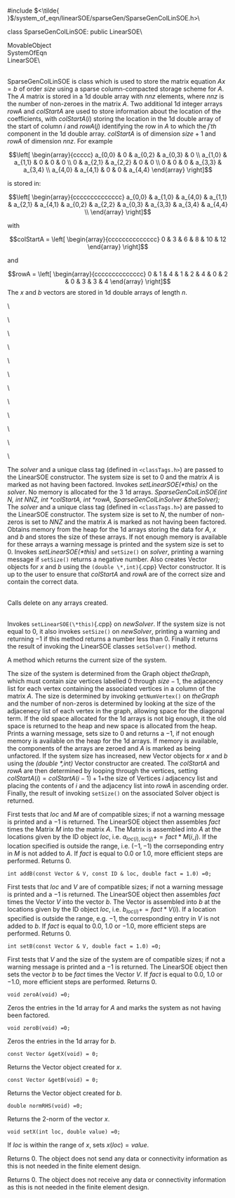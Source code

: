 \
\#include
$<\tilde{ }$/system_of_eqn/linearSOE/sparseGen/SparseGenColLinSOE.h$>$\

class SparseGenColLinSOE: public LinearSOE\

MovableObject\
SystemOfEqn\
LinearSOE\

\
SparseGenColLinSOE is class which is used to store the matrix equation
$Ax=b$ of order $size$ using a sparse column-compacted storage scheme
for $A$. The $A$ matrix is stored in a 1d double array with $nnz$
elements, where $nnz$ is the number of non-zeroes in the matrix $A$. Two
additional 1d integer arrays $rowA$ and $colStartA$ are used to store
information about the location of the coefficients, with $colStartA(i)$
storing the location in the 1d double array of the start of column $i$
and $rowA(j)$ identifying the row in $A$ to which the $j'th$ component
in the 1d double array. $colStartA$ is of dimension $size+1$ and $rowA$
of dimension $nnz$. For example

$$\left[
\begin{array}{ccccc}
a_{0,0} & 0 & a_{0,2}  & a_{0,3} & 0  \\
a_{1,0} & a_{1,1} & 0 & 0 & 0  \\
0 & a_{2,1} & a_{2,2} & 0 & 0 \\
0 & 0 & 0 & a_{3,3} & a_{3,4} \\
a_{4,0} & a_{4,1} & 0 & 0 & a_{4,4}
\end{array}
\right]$$

is stored in:

$$\left[
\begin{array}{cccccccccccccc}
a_{0,0} & a_{1,0}  & a_{4,0} & a_{1,1} & a_{2,1} & a_{4,1} &
a_{0,2} & a_{2,2} & a_{0,3} & a_{3,3} & a_{3,4} & a_{4,4}  \\
\end{array}
\right]$$

with

$$colStartA =
\left[
\begin{array}{cccccccccccccc}
0 & 3 & 6 & 8 & 10 & 12
\end{array}
\right]$$

and

$$rowA =
\left[
\begin{array}{cccccccccccccc}
0 & 1 & 4 & 1 & 2 & 4 & 0 & 2 & 0 & 3 & 3 & 4 
\end{array}
\right]$$ The $x$ and $b$ vectors are stored in 1d double arrays of
length $n$.

\

\

\

\

\

\

\

\

\

\

\

\

The *solver* and a unique class tag (defined in  `<classTags.h>`) are
passed to the LinearSOE constructor. The system size is set to $0$ and
the matrix $A$ is marked as not having been factored. Invokes
*setLinearSOE(\*this)* on the *solver*. No memory is allocated for the 3
1d arrays.
*SparseGenColLinSOE(int N, int NNZ, int \*colStartA, int \*rowA,
SparseGenColLinSolver &theSolver);* \
The *solver* and a unique class tag (defined in  `<classTags.h>`) are
passed to the LinearSOE constructor. The system size is set to $N$, the
number of non-zeros is set to $NNZ$ and the matrix $A$ is marked as not
having been factored. Obtains memory from the heap for the 1d arrays
storing the data for $A$, $x$ and $b$ and stores the size of these
arrays. If not enough memory is available for these arrays a warning
message is printed and the system size is set to $0$. Invokes
*setLinearSOE(\*this)* and `setSize()` on *solver*, printing a warning
message if `setSize()` returns a negative number. Also creates Vector
objects for $x$ and $b$ using the `(double \*,int)`{.cpp} Vector constructor.
It is up to the user to ensure that *colStartA* and *rowA* are of the
correct size and contain the correct data.

\
Calls delete on any arrays created.

\
Invokes `setLinearSOE(\*this)`{.cpp} on *newSolver*. If the system size is not
equal to $0$, it also invokes `setSize()` on *newSolver*, printing a
warning and returning $-1$ if this method returns a number less than
$0$. Finally it returns the result of invoking the LinearSOE classes
`setSolver()` method.

A method which returns the current size of the system.

The size of the system is determined from the Graph object *theGraph*,
which must contain *size* vertices labelled $0$ through $size-1$, the
adjacency list for each vertex containing the associated vertices in a
column of the matrix $A$. The size is determined by invoking
`getNumVertex()` on *theGraph* and the number of non-zeros is determined
by looking at the size of the adjacenecy list of each vertex in the
graph, allowing space for the diagonal term. If the old space allocated
for the 1d arrays is not big enough, it the old space is returned to the
heap and new space is allocated from the heap. Prints a warning message,
sets size to $0$ and returns a $-1$, if not enough memory is available
on the heap for the 1d arrays. If memory is available, the components of
the arrays are zeroed and $A$ is marked as being unfactored. If the
system size has increased, new Vector objects for $x$ and $b$ using the
*(double \*,int)* Vector constructor are created. The $colStartA$ and
$rowA$ are then determined by looping through the vertices, setting
$colStartA(i)
= colStartA(i-1) + 1 +$the size of Vertices $i$ adjacency list and
placing the contents of $i$ and the adjacency list into $rowA$ in
ascending order. Finally, the result of invoking `setSize()` on the
associated Solver object is returned.

First tests that *loc* and *M* are of compatible sizes; if not a warning
message is printed and a $-1$ is returned. The LinearSOE object then
assembles *fact* times the Matrix *M* into the matrix $A$. The Matrix is
assembled into $A$ at the locations given by the ID object *loc*, i.e.
$a_{loc(i),loc(j)} +=
fact * M(i,j)$. If the location specified is outside the range, i.e.
$(-1,-1)$ the corrseponding entry in *M* is not added to $A$. If *fact*
is equal to $0.0$ or $1.0$, more efficient steps are performed. Returns
$0$.

```{.cpp}
int addB(const Vector & V, const ID & loc, double fact = 1.0) =0;
```

First tests that *loc* and *V* are of compatible sizes; if not a warning
message is printed and a $-1$ is returned. The LinearSOE object then
assembles *fact* times the Vector *V* into the vector $b$. The Vector is
assembled into $b$ at the locations given by the ID object *loc*, i.e.
$b_{loc(i)} += fact * V(i)$. If a location specified is outside the
range, e.g. $-1$, the corresponding entry in *V* is not added to $b$. If
*fact* is equal to $0.0$, $1.0$ or $-1.0$, more efficient steps are
performed. Returns $0$.

```{.cpp}
int setB(const Vector & V, double fact = 1.0) =0;
```

First tests that *V* and the size of the system are of compatible sizes;
if not a warning message is printed and a $-1$ is returned. The
LinearSOE object then sets the vector *b* to be *fact* times the Vector
*V*. If *fact* is equal to $0.0$, $1.0$ or $-1.0$, more efficient steps
are performed. Returns $0$.

```{.cpp}
void zeroA(void) =0;
```

Zeros the entries in the 1d array for $A$ and marks the system as not
having been factored.

```{.cpp}
void zeroB(void) =0;
```

Zeros the entries in the 1d array for $b$.

```{.cpp}
const Vector &getX(void) = 0;
```

Returns the Vector object created for $x$.

```{.cpp}
const Vector &getB(void) = 0;
```

Returns the Vector object created for $b$.

```{.cpp}
double normRHS(void) =0;
```

Returns the 2-norm of the vector $x$.

```{.cpp}
void setX(int loc, double value) =0;
```

If *loc* is within the range of $x$, sets $x(loc) = value$.

Returns $0$. The object does not send any data or connectivity
information as this is not needed in the finite element design.

Returns $0$. The object does not receive any data or connectivity
information as this is not needed in the finite element design.
